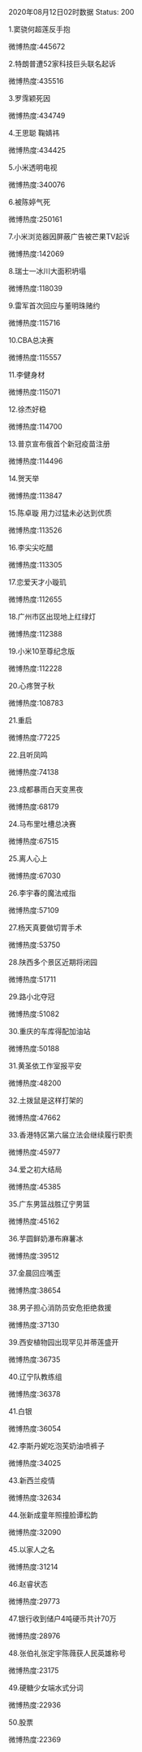 2020年08月12日02时数据
Status: 200

1.窦骁何超莲反手抱

微博热度:445672

2.特朗普遭52家科技巨头联名起诉

微博热度:435516

3.罗霈颖死因

微博热度:434749

4.王思聪 鞠婧祎

微博热度:434425

5.小米透明电视

微博热度:340076

6.被陈婷气死

微博热度:250161

7.小米浏览器因屏蔽广告被芒果TV起诉

微博热度:142069

8.瑞士一冰川大面积坍塌

微博热度:118039

9.雷军首次回应与董明珠赌约

微博热度:115716

10.CBA总决赛

微博热度:115557

11.李健身材

微博热度:115071

12.徐杰好稳

微博热度:114700

13.普京宣布俄首个新冠疫苗注册

微博热度:114496

14.贺天举

微博热度:113847

15.陈卓璇 用力过猛未必达到优质

微博热度:113526

16.李尖尖吃醋

微博热度:113305

17.恋爱天才小璇玑

微博热度:112655

18.广州市区出现地上红绿灯

微博热度:112388

19.小米10至尊纪念版

微博热度:112228

20.心疼贺子秋

微博热度:108783

21.重启

微博热度:77225

22.且听凤鸣

微博热度:74138

23.成都暴雨白天变黑夜

微博热度:68179

24.马布里吐槽总决赛

微博热度:67515

25.离人心上

微博热度:67030

26.李宇春的魔法戒指

微博热度:57109

27.杨天真要做切胃手术

微博热度:53750

28.陕西多个景区近期将闭园

微博热度:51711

29.路小北夺冠

微博热度:51082

30.重庆的车库得配加油站

微博热度:50188

31.黄圣依工作室报平安

微博热度:48200

32.土拨鼠是这样打架的

微博热度:47662

33.香港特区第六届立法会继续履行职责

微博热度:45977

34.爱之初大结局

微博热度:45385

35.广东男篮战胜辽宁男篮

微博热度:45162

36.芋圆鲜奶瀑布麻薯冰

微博热度:39512

37.金晨回应嘴歪

微博热度:38654

38.男子担心消防员安危拒绝救援

微博热度:37130

39.西安植物园出现罕见并蒂莲盛开

微博热度:36735

40.辽宁队教练组

微博热度:36378

41.白银

微博热度:36054

42.李斯丹妮吃泡芙奶油喷裤子

微博热度:34025

43.新西兰疫情

微博热度:32634

44.张新成童年照撞脸谭松韵

微博热度:32090

45.以家人之名

微博热度:31214

46.赵睿状态

微博热度:29773

47.银行收到储户4吨硬币共计70万

微博热度:28976

48.张伯礼张定宇陈薇获人民英雄称号

微博热度:23175

49.硬糖少女端水式分词

微博热度:22936

50.股票

微博热度:22369

